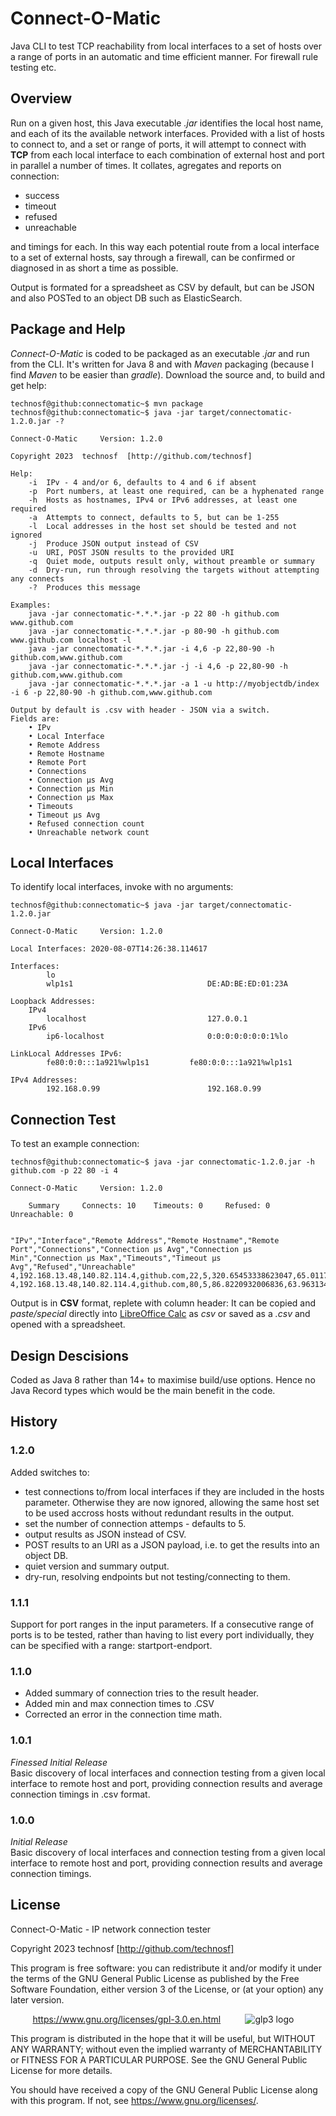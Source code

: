 # Connect-O-Matic
Java CLI to test TCP reachability from local interfaces to a set of hosts over a range of ports in an automatic and time efficient manner. For firewall rule testing etc.


## Overview
Run on a given host, this Java executable  _.jar_  identifies the local host name, and each of its the available network interfaces. Provided with a list of hosts to connect to, and a set or range of ports, it will attempt to connect with **TCP** from each local interface to each combination of external host and port in parallel a number of times.
It collates, agregates and reports on connection:

* success  
* timeout  
* refused  
* unreachable 

and timings for each.
In this way each potential route from a local interface to a set of external hosts, say through a firewall, can be confirmed or diagnosed in as short a time as possible.

Output is formated for a spreadsheet as CSV by default, but can be JSON and also POSTed to an object DB such as ElasticSearch.


## Package and Help
_Connect-O-Matic_  is coded to be packaged as an executable  _.jar_  and run from the CLI. It's written for Java 8 and with  _Maven_  packaging (because I find  _Maven_  to be easier than _gradle_). Download the source and, to build and get help:

```console
technosf@github:connectomatic~$ mvn package
technosf@github:connectomatic~$ java -jar target/connectomatic-1.2.0.jar -?	

Connect-O-Matic		Version: 1.2.0

Copyright 2023  technosf  [http://github.com/technosf]

Help:
	-i	IPv - 4 and/or 6, defaults to 4 and 6 if absent
	-p	Port numbers, at least one required, can be a hyphenated range
	-h	Hosts as hostnames, IPv4 or IPv6 addresses, at least one required
	-a	Attempts to connect, defaults to 5, but can be 1-255
	-l	Local addresses in the host set should be tested and not ignored
	-j	Produce JSON output instead of CSV
	-u	URI, POST JSON results to the provided URI
	-q	Quiet mode, outputs result only, without preamble or summary
	-d	Dry-run, run through resolving the targets without attempting any connects
	-?	Produces this message

Examples:
	java -jar connectomatic-*.*.*.jar -p 22 80 -h github.com www.github.com
	java -jar connectomatic-*.*.*.jar -p 80-90 -h github.com www.github.com localhost -l
	java -jar connectomatic-*.*.*.jar -i 4,6 -p 22,80-90 -h github.com,www.github.com
	java -jar connectomatic-*.*.*.jar -j -i 4,6 -p 22,80-90 -h github.com,www.github.com
	java -jar connectomatic-*.*.*.jar -a 1 -u http://myobjectdb/index -i 6 -p 22,80-90 -h github.com,www.github.com

Output by default is .csv with header - JSON via a switch.
Fields are:
	• IPv
	• Local Interface
	• Remote Address
	• Remote Hostname
	• Remote Port
	• Connections
	• Connection μs Avg
	• Connection μs Min
	• Connection μs Max
	• Timeouts
	• Timeout μs Avg
	• Refused connection count
	• Unreachable network count
```
	

## Local Interfaces
To identify local interfaces, invoke with no arguments:	

```console
technosf@github:connectomatic~$ java -jar target/connectomatic-1.2.0.jar

Connect-O-Matic		Version: 1.2.0

Local Interfaces: 2020-08-07T14:26:38.114617

Interfaces:
		lo                              	
		wlp1s1                          	DE:AD:BE:ED:01:23A

Loopback Addresses:
	IPv4
		localhost                       	127.0.0.1
	IPv6
		ip6-localhost                   	0:0:0:0:0:0:0:1%lo

LinkLocal Addresses IPv6:
		fe80:0:0:::1a921%wlp1s1			fe80:0:0:::1a921%wlp1s1

IPv4 Addresses:
		192.168.0.99                    	192.168.0.99
```


## Connection Test
To test an example connection:

```console
technosf@github:connectomatic~$ java -jar connectomatic-1.2.0.jar -h github.com -p 22 80 -i 4

Connect-O-Matic		Version: 1.2.0

	Summary 	Connects: 10 	Timeouts: 0 	Refused: 0 	Unreachable: 0


"IPv","Interface","Remote Address","Remote Hostname","Remote Port","Connections","Connection μs Avg","Connection μs Min","Connection μs Max","Timeouts","Timeout μs Avg","Refused","Unreachable"
4,192.168.13.48,140.82.114.4,github.com,22,5,320.65453338623047,65.01171112060547,1101.0047607421875,0,0.0,0,0
4,192.168.13.48,140.82.114.4,github.com,80,5,86.8220932006836,63.963134765625,173.01504516601562,0,0.0,0,0

```
Output is in **CSV** format, replete with column header: It can be copied and  _paste/special_  directly into [LibreOffice Calc](https://www.libreoffice.org/) as  _csv_  or saved as a  _.csv_  and opened with a spreadsheet.


## Design Descisions
Coded as Java 8 rather than 14+ to maximise build/use options. Hence no Java Record types which would be the main benefit in the code.


## History
### 1.2.0
Added switches to:

* test connections to/from local interfaces if they are included in the hosts parameter. Otherwise they are now ignored, allowing the same host set to be used accross hosts without redundant results in the output.
* set the number of connection attemps - defaults to 5.
* output results as JSON instead of CSV.
* POST results to an URI as a JSON payload, i.e. to get the results into an object DB.
* quiet version and summary output.
* dry-run, resolving endpoints but not testing/connecting to them.

### 1.1.1
Support for port ranges in the input parameters. If a consecutive range of ports is to be tested, rather than having to list every port individually, they can be specified with a range: startport-endport.

### 1.1.0
* Added summary of connection tries to the result header.
* Added min and max connection times to .CSV
* Corrected an error in the connection time math.

### 1.0.1
_Finessed Initial Release_\
Basic discovery of local interfaces and connection testing from a given local interface to remote host and port, providing connection results and average connection timings in .csv format.
### 1.0.0
_Initial Release_\
Basic discovery of local interfaces and connection testing from a given local interface to remote host and port, providing connection results and average connection timings.


## License

Connect-O-Matic - IP network connection tester

Copyright 2023  technosf  [http://github.com/technosf]

This program is free software: you can redistribute it and/or modify
it under the terms of the GNU General Public License as published by
the Free Software Foundation, either version 3 of the License, or
(at your option) any later version.

&nbsp;&nbsp;&nbsp;&nbsp;&nbsp;&nbsp;&nbsp;&nbsp;
https://www.gnu.org/licenses/gpl-3.0.en.html
&nbsp;&nbsp;&nbsp;&nbsp;&nbsp;&nbsp;&nbsp;&nbsp;
![glp3 logo](https://www.gnu.org/graphics/gplv3-127x51.png)


This program is distributed in the hope that it will be useful,
but WITHOUT ANY WARRANTY; without even the implied warranty of
MERCHANTABILITY or FITNESS FOR A PARTICULAR PURPOSE.  See the
GNU General Public License for more details.

You should have received a copy of the GNU General Public License
along with this program.  If not, see <https://www.gnu.org/licenses/>.

